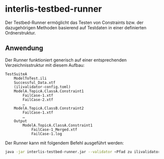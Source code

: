 # interlis-testbed-runner
Der Testbed-Runner ermöglicht das Testen von Constraints bzw. der dazugehörigen Methoden basierend auf Testdaten in einer definierten Ordnerstruktur.

## Anwendung
Der Runner funktioniert generisch auf einer entsprechenden Verzeichnisstruktur mit diesem Aufbau:

```
TestSuiteA
    ModelToTest.ili
    Successful_Data.xtf
    (ilivalidator-config.toml)
    ModelA.TopicA.ClassA.Constraint1
        FailCase-1.xtf
        FailCase-2.xtf
        …
    ModelA.TopicA.ClassB.Constraint2
        FailCase-1.xtf
        …
    Output
        ModelA.TopicA.ClassA.Constraint1
            FailCase-1_Merged.xtf
            FailCase-1.log
```

Der Runner kann mit folgendem Befehl ausgeführt werden:
```bash
java -jar interlis-testbed-runner.jar --validator <Pfad zu ilivalidator.jar> <Pfad zum Testbed-Ordner (Standard: aktueller Ordner)>
```
